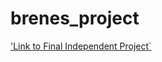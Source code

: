 # brenes_project

['Link to Final Independent Project`](https://brenesb.shinyapps.io/cnp_aloha_app/)
